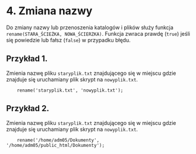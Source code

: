 # 4. Zmiana nazwy

Do zmiany nazwy lub przenoszenia katalogów i plików służy funkcja `rename(STARA_ŚCIEŻKA, NOWA_ŚCIERZKA)`.
Funkcja zwraca prawdę (`true`) jeśli się powiedzie lub fałsz (`false`) w przypadku błędu.


## Przykład 1.
Zmienia nazwę pliku `staryplik.txt` znajdującego się w miejscu gdzie znajduje się uruchamiany plik skrypt na `nowyplik.txt`.
		
		rename('staryplik.txt', 'nowyplik.txt');


## Przykład 2.
Zmienia nazwę pliku `staryplik.txt` znajdującego się w miejscu gdzie znajduje się uruchamiany plik skrypt na `nowyplik.txt`.
		
		rename('/home/adm05/Dokumenty', '/home/adm05/public_html/Dokumenty');

